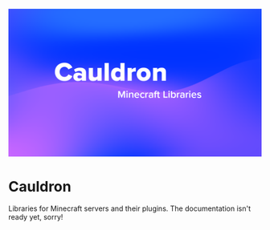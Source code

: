 <p align="center">
<img src="https://github.com/GhastGames/Cauldron/blob/55e1277692e0ae725b6f7590c51f1024948313e5/banner.png?raw=true" width="600"/>
</p>

# Cauldron
Libraries for Minecraft servers and their plugins. The documentation isn't ready yet, sorry!
